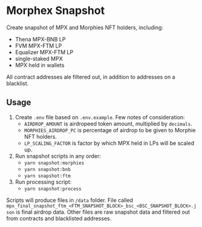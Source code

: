 # Morphex Snapshot

Create snapshot of MPX and Morphies NFT holders, including:
- Thena MPX-BNB LP
- FVM MPX-FTM LP
- Equalizer MPX-FTM LP
- single-staked MPX
- MPX held in wallets

All contract addresses ale filtered out, in addition to addresses on a blacklist.

## Usage

1. Create `.env` file based on `.env.example`. Few notes of consideration:
    - `AIRDROP_AMOUNT` is airdropeed token amount, multiplied by `decimals`.
    - `MORPHIES_AIRDROP_PC` is percentage of airdrop to be given to Morphie NFT holders.
    - `LP_SCALING_FACTOR` is factor by which MPX held in LPs will be scaled up.
2. Run snapshot scripts in any order:
    - `yarn snapshot:morphies`
    - `yarn snapshot:bnb`
    - `yarn snapshot:ftm`
3. Run processing script:
    - `yarn snapshot:process`

Scripts will produce files in `/data` folder. 
File called `mpx_final_snapshot_ftm_<FTM_SNAPSHOT_BLOCK>_bsc_<BSC_SNAPSHOT_BLOCK>.json` is final airdrop data.
Other files are raw snapshot data and filtered out from contracts and blacklisted addresses.

